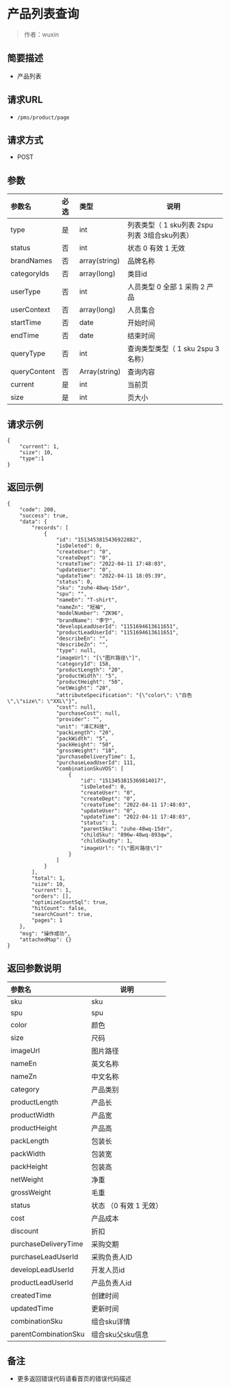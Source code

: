 # 产品列表查询

> 作者：wuxin

## 简要描述

- 产品列表

## 请求URL
- ` /pms/product/page `
  
## 请求方式
- POST 

## 参数

|参数名|必选|类型|说明|
|:----    |:---|:----- |-----   |
|type     |是  |int |列表类型（ 1 sku列表 2spu列表  3组合sku列表）    |
|status |否  |int | 状态 0 有效 1 无效    |
|brandNames |否  |array(string) | 品牌名称    |
|categoryIds |否  |array(long) | 类目id    |
|userType |否  |int | 人员类型 0 全部 1 采购 2 产品   |
|userContext |否  |array(long) | 人员集合    |
|startTime     |否  |date | 开始时间    |
|endTime     |否  |date | 结束时间    |
|queryType     |否  |int |查询类型类型（ 1 sku 2spu  3名称）    |
|queryContent |否  |Array(string) |查询内容   |
|current |是  |int |当前页   |
|size |是  |int |页大小   |
## 请求示例 

``` 
{
    "current": 1,
    "size": 10,
    "type":1
}
```
## 返回示例 

``` 
{
    "code": 200,
    "success": true,
    "data": {
        "records": [
            {
                "id": "1513453815436922882",
                "isDeleted": 0,
                "createUser": "0",
                "createDept": "0",
                "createTime": "2022-04-11 17:48:03",
                "updateUser": "0",
                "updateTime": "2022-04-11 18:05:39",
                "status": 0,
                "sku": "zuhe-48wq-15dr",
                "spu": "",
                "nameEn": "T-shirt",
                "nameZn": "短袖",
                "modelNumber": "ZK96",
                "brandName": "李宁",
                "developLeadUserId": "1151694613611651",
                "productLeadUserId": "1151694613611651",
                "describeEn": "",
                "describeZn": "",
                "type": null,
                "imageUrl": "[\"图片路径\"]",
                "categoryId": 158,
                "productLength": "20",
                "productWidth": "5",
                "productHeight": "50",
                "netWeight": "20",
                "attributeSpecification": "{\"color\": \"白色\",\"size\": \"XXL\"}",
                "cost": null,
                "purchaseCost": null,
                "provider": "",
                "unit": "泽汇科技",
                "packLength": "20",
                "packWidth": "5",
                "packHeight": "50",
                "grossWeight": "18",
				"purchaseDeliveryTime": 1,
				"purchaseLeadUserId": 111,
                "combinationSkuVOS": [
                    {
                        "id": "1513453815369814017",
                        "isDeleted": 0,
                        "createUser": "0",
                        "createDept": "0",
                        "createTime": "2022-04-11 17:48:03",
                        "updateUser": "0",
                        "updateTime": "2022-04-11 17:48:03",
                        "status": 1,
                        "parentSku": "zuhe-48wq-15dr",
                        "childSku": "896w-48wq-893qw",
                        "childSkuQty": 1,
                        "imageUrl": "[\"图片路径\"]"
                    }
                ]
            }
        ],
        "total": 1,
        "size": 10,
        "current": 1,
        "orders": [],
        "optimizeCountSql": true,
        "hitCount": false,
        "searchCount": true,
        "pages": 1
    },
    "msg": "操作成功",
    "attachedMap": {}
}
```

## 返回参数说明 

|参数名|说明|
|:-----  |-----|
|sku   |sku  |
|spu   |spu  |
|color   |颜色  |
|size   |尺码  |
|imageUrl   |图片路径  |
|nameEn   |英文名称  |
|nameZn   |中文名称  |
|category   |产品类别  |
|productLength   |产品长  |
|productWidth   |产品宽  |
|productHeight   | 产品高 |
|packLength   |包装长  |
|packWidth   |包装宽  |
|packHeight   | 包装高 |
|netWeight   | 净重 |
|grossWeight   | 毛重 |
|status   |状态 （0 有效 1 无效）  |
|cost   |产品成本  |
|discount   |折扣  |
|purchaseDeliveryTime|采购交期|
|purchaseLeadUserId| 采购负责人ID|
|developLeadUserId   |开发人员id  |
|productLeadUserId   |产品负责人id  |
|createdTime   |创建时间  |
|updatedTime   |更新时间  |
|combinationSku   |组合sku详情  |
|parentCombinationSku   |组合sku父sku信息  |

## 备注 

- 更多返回错误代码请看首页的错误代码描述